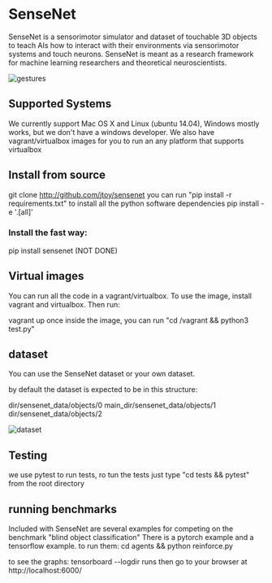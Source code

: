 # SenseNet
SenseNet is a sensorimotor simulator and dataset of touchable 3D objects to teach AIs how to interact with their environments via sensorimotor systems and touch neurons. SenseNet is meant as a research framework for machine learning researchers and theoretical neuroscientists. 


![gestures](images/gestures.png?raw=true "gestures")

## Supported Systems
We currently support Mac OS X and Linux (ubuntu 14.04), Windows mostly works, but we don't have a windows developer.  We also have vagrant/virtualbox images for you to run an any platform that supports virtualbox

## Install from source
git clone http://github.com/jtoy/sensenet
you can run "pip install -r requirements.txt" to install all the python software dependencies
pip install -e '.[all]'

### Install the fast way:
pip install sensenet (NOT DONE)

## Virtual images
You can run all the code in a vagrant/virtualbox.  To use the image, install vagrant and virtualbox.  Then run:

vagrant up
once inside the image, you can run "cd /vagrant && python3 test.py"

## dataset
You can use the SenseNet dataset or your own dataset.

by default the dataset is expected to be in this structure:

dir/sensenet_data/objects/0
main_dir/sensenet_data/objects/1
dir/sensenet_data/objects/2

![dataset](images/dataset.png?raw=true "dataset")



## Testing

we use pytest to run tests, ro tun the tests just type "cd tests && pytest" from the root directory

## running benchmarks
 
Included with SenseNet are several examples for competing on the benchmark "blind object classification"
There is a pytorch example and a tensorflow example. to run them:
cd agents && python reinforce.py

to see the graphs: tensorboard --logdir runs then go to your browser at http://localhost:6000/

